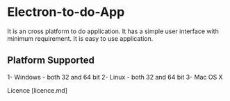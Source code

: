 # Electron-to-do-App

It is an cross platform to do application. It has a simple user interface with minimum requirement. It is easy to use application.

## Platform Supported

1- Windows - both 32 and 64 bit
2- Linux - both 32 and 64 bit
3- Mac OS X

Licence [licence.md]
